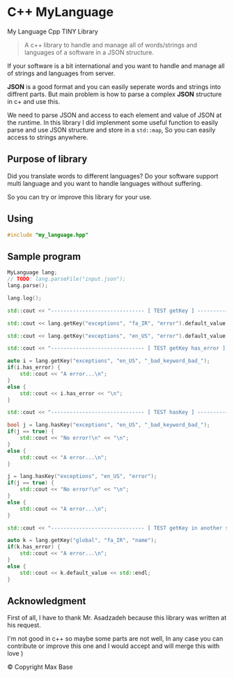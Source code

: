 # C++ MyLanguage

My Language Cpp TINY Library

> A c++ library to handle and manage all of words/strings and languages of a software in a JSON structure.

If your software is a bit international and you want to handle and manage all of strings and languages from server.

**JSON** is a good format and you can easily seperate words and strings into diffrent parts. But main problem is how to parse a complex **JSON** structure in c+ and use this.

We need to parse JSON and access to each element and value of JSON at the runtime.
In this library I did implenment some useful function to easily parse and use JSON structure and store in a `std::map`, So you can easily access to strings anywhere.

## Purpose of library 

Did you translate words to different languages? Do your software support multi language and you want to handle languages without suffering.

So you can try or improve this library for your use.

## Using

```cpp
#include "my_language.hpp"
```

## Sample program

```cpp
MyLanguage lang;
// TODO: lang.parseFile("input.json");
lang.parse();

lang.log();

std::cout << "------------------------------ [ TEST getKey ] -----------------------------\n";

std::cout << lang.getKey("exceptions", "fa_IR", "error").default_value << "\n";

std::cout << lang.getKey("exceptions", "en_US", "error").default_value << "\n";

std::cout << "------------------------------ [ TEST getKey has_error ] -----------------------------\n";

auto i = lang.getKey("exceptions", "en_US", "_bad_keyword_bad_");
if(i.has_error) {
    std::cout << "A error...\n";
}
else {
    std::cout << i.has_error << "\n";
}

std::cout << "------------------------------ [ TEST hasKey ] -----------------------------\n";

bool j = lang.hasKey("exceptions", "en_US", "_bad_keyword_bad_");
if(j == true) {
    std::cout << "No error!\n" << "\n";
}
else {
    std::cout << "A error...\n";
}

j = lang.hasKey("exceptions", "en_US", "error");
if(j == true) {
    std::cout << "No error!\n" << "\n";
}
else {
    std::cout << "A error...\n";
}

std::cout << "------------------------------ [ TEST getKey in another sheet ] -----------------------------\n";

auto k = lang.getKey("global", "fa_IR", "name");
if(k.has_error) {
    std::cout << "A error...\n";
}
else {
    std::cout << k.default_value << std::endl;
}
```

## Acknowledgment

First of all, I have to thank Mr. Asadzadeh because this library was written at his request.

I'm not good in c++ so maybe some parts are not well, In any case you can contribute or improve this one and I would accept and will merge this with love )

© Copyright Max Base
